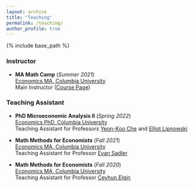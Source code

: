 ```yaml
---
layout: archive
title: "Teaching"
permalink: /teaching/
author_profile: true
---
```


{% include base_path %}

### Instructor

* **MA Math Camp** (*Summer 2021*)  
[Economics MA, Columbia University](https://econ.columbia.edu/masters/)  
Main Instructor ([Course Page](https://cesarbarilla.github.io/Columbia-MA-Math-Camp-2021/))


### Teaching Assistant

* **PhD Microeconomic Analysis II** (*Spring 2022*)  
[Economics PhD, Columbia University](https://econ.columbia.edu/phd/)  
Teaching Assistant for Professors [Yeon-Koo Che](https://www.yeonkooche.com) and [Elliot Lipnowski](https://elliotlipnowski.com)

* **Math Methods for Economists** (*Fall 2021*)  
[Economics MA, Columbia University](https://econ.columbia.edu/masters/)  
Teaching Assistant for Professor [Evan Sadler](http://www.evandsadler.com)

* **Math Methods for Economists** (*Fall 2020*)  
[Economics MA, Columbia University](https://econ.columbia.edu/masters/)  
Teaching Assistant for Professor [Ceyhun Elgin](http://www.ceyhunelgin.com)

